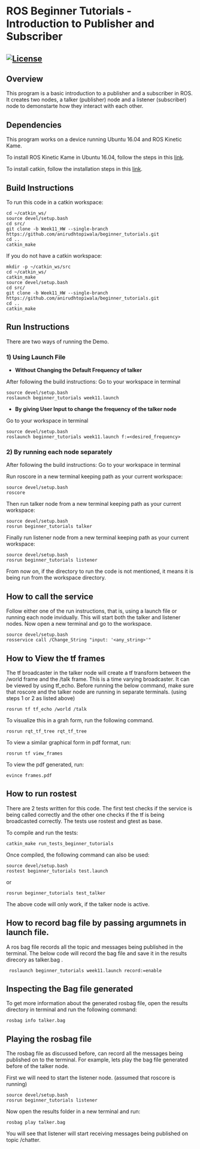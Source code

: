 # ROS Beginner Tutorials - Introduction to Publisher and Subscriber  
[![License](https://img.shields.io/badge/License-BSD%203--Clause-blue.svg)](https://opensource.org/licenses/BSD-3-Clause)
---

## Overview

This program is a basic introduction to a publisher and a subscriber in ROS. It creates two nodes, a talker (publisher) node and a listener (subscriber) node to demonstarte how they interact with each other.

## Dependencies
This program works on a device running Ubuntu 16.04 and ROS Kinetic Kame.

To install ROS Kinetic Kame in Ubuntu 16.04, follow the steps in this [link](http://wiki.ros.org/kinetic/Installation/Ubuntu).

To install catkin, follow the installation steps in this [link](http://wiki.ros.org/catkin).

## Build Instructions

To run this code in a catkin workspace:
```
cd ~/catkin_ws/
source devel/setup.bash
cd src/
git clone -b Week11_HW --single-branch https://github.com/anirudhtopiwala/beginner_tutorials.git
cd ..
catkin_make
```
If you do not have a catkin workspace:
```
mkdir -p ~/catkin_ws/src
cd ~/catkin_ws/
catkin_make
source devel/setup.bash
cd src/
git clone -b Week11_HW --single-branch https://github.com/anirudhtopiwala/beginner_tutorials.git
cd ..
catkin_make
```

## Run Instructions 

There are two ways of running the Demo. 

### 1) Using Launch File
* **Without Changing the Default Frequency of talker**

After following the build instructions:
Go to your workspace in terminal
```
source devel/setup.bash
roslaunch beginner_tutorials week11.launch 
```
* **By giving User Input to change the frequency of the talker node**

Go to your workspace in terminal
```
source devel/setup.bash
roslaunch beginner_tutorials week11.launch f:=<desired_frequency>
```

### 2) By running each node separately

After following the build instructions:
Go to your workspace in terminal

Run roscore in a new terminal keeping path as your current workspace:
```
source devel/setup.bash
roscore
```

Then run talker node from a new terminal keeping path as your current workspace:
```
source devel/setup.bash
rosrun beginner_tutorials talker
```
Finally run listener node from a new terminal keeping path as your current workspace:
```
source devel/setup.bash
rosrun beginner_tutorials listener
```
From now on, if the directory to run the code is not mentioned, it means it is being run from the workspace directory.

## How to call the service
Follow either one of the run instructions, that is, using a launch file or running each node invidually. This will start both the talker and listener nodes. Now open a new terminal and go to the workspace.
```
source devel/setup.bash
rosservice call /Change_String "input: '<any_string>'"
```  
## How to View the tf frames
The tf broadcaster in the talker node will create a tf transform between the /world frame and the /talk frame. This is a time varying broadcaster. It can be viewed by using tf_echo. Before running the below command, make sure that roscore and the talker node are running in separate terminals. (using steps 1 or 2 as listed above)
```
rosrun tf tf_echo /world /talk
```
To visualize this in a grah form, run the following command.
```
rosrun rqt_tf_tree rqt_tf_tree 
```
To view a similar graphical form in pdf format, run:
```
rosrun tf view_frames
```
To view the pdf generated, run:
```
evince frames.pdf
```
## How to run rostest
There are 2 tests written for this code. The first test checks if the service is being called correctly and the other one checks if the tf is being broadcasted correctly. The tests use rostest and gtest as base. 

To compile and run the tests:
```
catkin_make run_tests_beginner_tutorials
```
Once compiled, the following command can also be used:
```
source devel/setup.bash
rostest beginner_tutorials test.launch
```
or 
```
rosrun beginner_tutorials test_talker 
```
The above code will only work, if the talker node is active.

## How to record bag file by passing argumnets in launch file.

A ros bag file records all the topic and messages being published in the terminal. The below code will record the bag file and save it in the results direcory as talker.bag .

```
 roslaunch beginner_tutorials week11.launch record:=enable
```

## Inspecting the Bag file generated
To get more information about the generated rosbag file, open the results directory in terminal and run the following command:
```
rosbag info talker.bag
```
## Playing the rosbag file
The rosbag file as discussed before, can record all the messages being published on to the terminal. For example, lets play the bag file generated before of the talker node.

First we will need to start the listener node. (assumed that roscore is running)
```
source devel/setup.bash
rosrun beginner_tutorials listener
```
Now open the results folder in a new terminal and run:
```
rosbag play talker.bag
```
You will see that listener will start receiving messages being published on topic /chatter.
